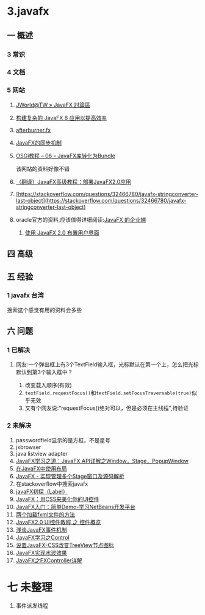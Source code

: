 # 3.javafx
## 一 概述
### 3 常识
### 4 文档
### 5 网站
1. [JWorld@TW » JavaFX 討論區](https://www.javaworld.com.tw/jute/post/page?bid=62&sty=1&age=0)
2. [构建复杂的 JavaFX 8 应用以提高效率](http://www.oracle.com/technetwork/cn/articles/java/javafx-productivity-2345000-zhs.html)
3. [afterburner.fx](https://github.com/AdamBien/afterburner.fx)
4. [JavaFX的同步机制](https://www.2cto.com/kf/201302/191412.html)
5. [OSGi教程 – 06 – JavaFX库转化为Bundle](http://www.javafxchina.net/blog/2016/09/osgi-06/)

    该网站的资料好像不错

6. [（翻译）JavaFX高级教程：部署JavaFX2.0应用](http://somefuture.iteye.com/blog/1222714)
7. [https://stackoverflow.com/questions/32466780/javafx-stringconverter-last-object](https://stackoverflow.com/questions/32466780/javafx-stringconverter-last-object)

8. oracle官方的资料,应该值得详细阅读:[JavaFX 的企业端](http://www.oracle.com/technetwork/cn/articles/java/enterprisefx-1651840-zhs.html)

    1. [使用 JavaFX 2.0 布置用户界面](http://www.oracle.com/technetwork/cn/articles/java/layoutfx-1536156-zhs.html)

## 四 高级

## 五 经验
### 1 javafx 台湾
搜索这个感觉有用的资料会多些

## 六 问题
### 1 已解决
1. 网友:一个弹出框上有3个TextField输入框，光标默认在第一个上，怎么把光标默认到第3个输入框中？

    1. 改变载入顺序(有效)
    2. `textField.requestFocus()`和`textField.setFocusTraversable(true)`似乎无效
    3. 又有个网友说:"requestFocus()绝对可以，但是必须在主线程",待验证

### 2 未解决
1. passwordfield显示的是方框，不是星号
1. jxbrowser
2. java listview adapter
3. [JavaFX学习之道：JavaFX API详解之Window，Stage，PopupWindow](https://www.tuicool.com/articles/YJfYveJ)
4. [在JavaFX中使用布局](http://blog.csdn.net/daixinmei/article/details/44938541)
5. [JavaFX - 实现管理多个Stage窗口及源码解析](https://www.2cto.com/kf/201607/526541.html)
6. 在stackoverflow中搜索javafx
7. [javaFX初探（Label）](http://blog.csdn.net/maosijunzi/article/details/43227087)
8. [JavaFX：用CSS来美化你的UI控件](http://blog.csdn.net/zavens/article/details/43560797)
9. [JavaFX入门：简单Demo-学习NetBeans开发平台](https://www.jianshu.com/p/a80d1eedc507)
10. [两个加载fxml文件的方法
](http://www.cnblogs.com/lngrvr/p/JavaFX_fxml_loadAnywhere.html)
11. [JavaFX2.0 UI控件教程 之 控件概览](http://blog.csdn.net/s_ghost/article/details/7473907)
12. [浅谈JavaFX事件机制](http://blog.csdn.net/wingfourever/article/details/18839693?utm_source=tuicool)
13. [JavaFX学习之Control](http://lujin55.iteye.com/blog/1745848)
14. [设置JavaFX-CSS改变TreeView节点图标](http://www.cnblogs.com/lngrvr/p/JavaFX_CSS_TreeView_Arrow.html)
15. [JavaFX实现水波效果](https://wenku.baidu.com/view/12d164aceefdc8d377ee3288.html)
16. [JavaFX之FXController详解](http://blog.csdn.net/wingfourever/article/details/41349855?utm_source=tuicool)

# 七 未整理
1. 事件派发线程
